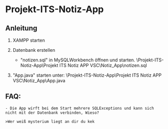 # Projekt-ITS-Notiz-App
 
## Anleitung

 1) XAMPP starten

 2) Datenbank erstellen
    - "notizen.sql" in MySQLWorkbench öffnen und starten.
    \Projekt-ITS-Notiz-App\Projekt ITS Notiz APP VSC\Notiz_App\notizen.sql

 3) "App.java" starten unter:
    \Projekt-ITS-Notiz-App\Projekt ITS Notiz APP VSC\Notiz_App\App.java


## FAQ: 
    - Die App wirft bei dem Start mehrere SQLExceptions und kann sich nicht mit der Datenbank verbinden, Wieso?

    >Wer weiß mysterium liegt an dir du kek
    

